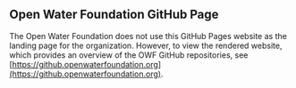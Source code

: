 ## Open Water Foundation GitHub Page

The Open Water Foundation does not use this GitHub Pages website as the landing page for the organization.
However, to view the rendered website, which provides an overview of the OWF GitHub repositories,
see [https://github.openwaterfoundation.org](https://github.openwaterfoundation.org).

